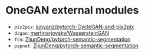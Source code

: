 <!---
 Copyright (c) 2017 Salas Lin (leVirve)

 This software is released under the MIT License.
 https://opensource.org/licenses/MIT
-->

# OneGAN external modules

- `pix2pix`: [junyanz/pytorch-CycleGAN-and-pix2pix](https://github.com/junyanz/pytorch-CycleGAN-and-pix2pix)
- `dcgan`: [martinarjovsky/WassersteinGAN](https://github.com/martinarjovsky/WassersteinGAN)
- `fcn`: [ZijunDeng/pytorch-semantic-segmentation](https://github.com/ZijunDeng/pytorch-semantic-segmentation)
- `pspnet`: [ZijunDeng/pytorch-semantic-segmentation](https://github.com/ZijunDeng/pytorch-semantic-segmentation)
